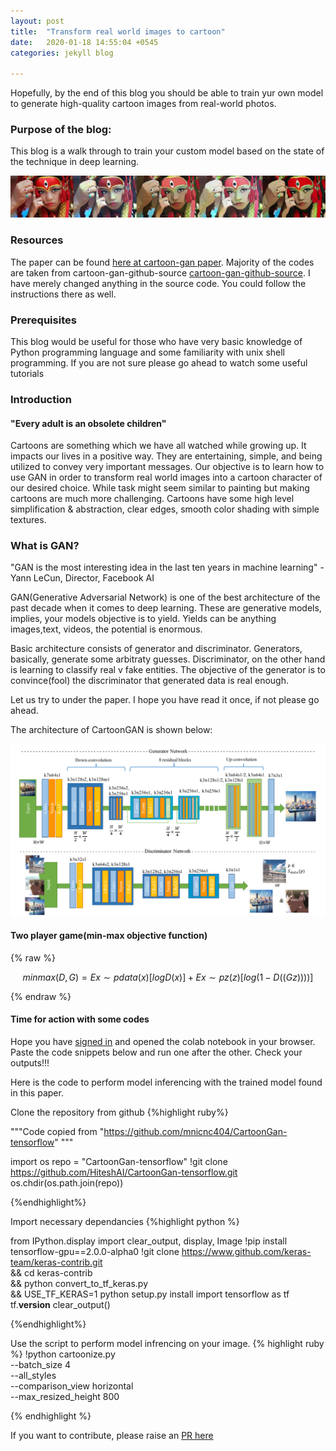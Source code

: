 ```yaml
---
layout: post
title:  "Transform real world images to cartoon"
date:   2020-01-18 14:55:04 +0545
categories: jekyll blog

---
```

Hopefully, by the end of this blog you should be able to train yur own model to generate high-quality cartoon images from real-world photos. 


### Purpose of the blog:
This blog is a walk through to train your custom model based on the state of the technique in deep learning. 

![Result](/images/demo_kumari.jpg)


### Resources
The paper can be found [here at cartoon-gan paper][cartoon-gan-paper].
Majority of the codes are taken from cartoon-gan-github-source [cartoon-gan-github-source]. 
I have merely changed anything in the source code. You could follow the instructions there as well. 

### Prerequisites
This blog would be useful for those who have very basic knowledge of Python programming language and some familiarity with unix shell programming. If you are not sure please go ahead to watch some useful tutorials



### Introduction

#### "Every adult is an obsolete children"
Cartoons are something which we have all watched while growing up. It impacts our lives in a positive way. They are entertaining, simple, and being utilized to convey very important messages.
Our objective is to learn how to use GAN in order to transform real world images into a cartoon character of our desired choice. 
While task might seem similar to painting but making cartoons are much more challenging. Cartoons have some high level simplification & abstraction, clear edges, smooth color
shading with simple textures. 


### What is GAN?
"GAN is the most interesting idea in the last ten years in machine learning"
-Yann LeCun, Director, Facebook AI 

GAN(Generative Adversarial Network) is one of the best architecture of the past decade when it comes to deep learning. These are generative models, implies, your models objective is to yield. Yields can be anything images,text, videos, the potential is enormous. 

Basic architecture consists of generator and discriminator. Generators, basically, generate some arbitraty guesses. Discriminator, on the other hand is learning to classify real v fake entities. The objective of the generator is to convince(fool) the discriminator that generated data is real enough.



Let us try to under the paper. I hope you have read it once, if not please go ahead. 


The architecture of CartoonGAN is shown below:

![GAN architecture](/images/gan_arch.png)



#### Two player game(min-max objective function)

<!-- $$
\begin{align}
  \nabla\times\vec{\mathbf{B}}-\frac{1}{c}\frac{\partial\vec{\mathbf{E}}}{\partial t} &= \frac{4\pi}{c}\vec{\mathbf{j}} \\
  \nabla\cdot\vec{\mathbf{E}} &= 4\pi\rho \\
  \nabla\times\vec{\mathbf{E}}+\frac{1}{c}\frac{\partial\vec{\mathbf{B}}}{\partial t} &= \vec{\mathbf{0}} \\
  \nabla\cdot\vec{\mathbf{B}} &= 0
\end{align}
$$
 -->
 {% raw %}

  $$ min max (D, G) = E x∼p data (x) [logD(x)] + E x∼p z (z) [log(1 − D ((G z) )))] $$	

 {% endraw %}


#### Time for action with some codes
Hope you have [signed in][colab-login] and opened the colab notebook in your browser. Paste the code snippets below and run one after the other. Check your outputs!!!

Here is the code to perform model inferencing with the trained model found in this paper.



Clone the repository from github
{%highlight ruby%}

"""Code copied from "https://github.com/mnicnc404/CartoonGan-tensorflow"  """

import os
repo = "CartoonGan-tensorflow"
!git clone https://github.com/HiteshAI/CartoonGan-tensorflow.git
os.chdir(os.path.join(repo))

{%endhighlight%}


Import necessary dependancies
{%highlight python %}

from IPython.display import clear_output, display, Image
!pip install tensorflow-gpu==2.0.0-alpha0
!git clone https://www.github.com/keras-team/keras-contrib.git \
    && cd keras-contrib \
    && python convert_to_tf_keras.py \
    && USE_TF_KERAS=1 python setup.py install
import tensorflow as tf
tf.__version__
clear_output()

{%endhighlight%}

Use the script to perform model infrencing on your image.
{% highlight ruby %}
!python cartoonize.py \
    --batch_size 4 \
    --all_styles \
    --comparison_view horizontal \
    --max_resized_height 800

{% endhighlight %}





<!-- Check out the [Jekyll docs][jekyll-docs] for more info on how to get the most out of Jekyll. File all bugs/feature requests at [Jekyll’s GitHub repo][jekyll-gh]. If you have questions, you can ask them on [Jekyll Talk][jekyll-talk]. -->

If you want to contribute, please raise an [PR here][myrepo-cartoongan] 

[jekyll-docs]: https://jekyllrb.com/docs/home
[jekyll-gh]:   https://github.com/jekyll/jekyll
[jekyll-talk]: https://talk.jekyllrb.com/
[cartoon-gan-paper]: http://openaccess.thecvf.com/content_cvpr_2018/papers/Chen_CartoonGAN_Generative_Adversarial_CVPR_2018_paper.pdf
[cartoon-gan-github-source]:https://github.com/mnicnc404/CartoonGan-tensorflow
[myrepo-cartoongan]: https://github.com/hiteshai/CartoonGan-tensorflow
[colab-login]: https://colab.research.google.com/notebooks/welcome.ipynb#recent=true








